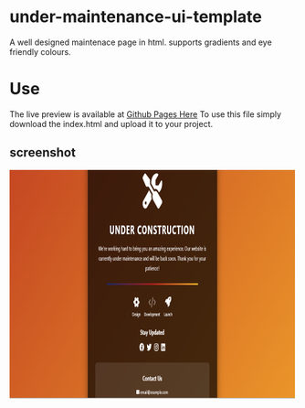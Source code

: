 # under-maintenance-ui-template
A well designed maintenace page in html. supports gradients and eye friendly colours.
# Use
The live preview is available at [Github Pages Here](https://mbivutech.github.io/under-maintenance-ui-template/)
To use this file simply download the index.html and upload it to your project.
## screenshot
<img src="https://github.com/MbivuTech/under-maintenance-ui-template/blob/main/screenshot.png?raw=true" alt="Alt text" width="500" height="400">
